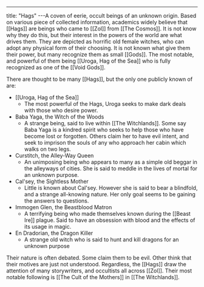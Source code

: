 ---
title: "Hags"
---A coven of eerie, occult beings of an unknown origin. Based on various piece of collected information, academics widely believe that [[Hags]] are beings who came to [[Zol]] from [[The Cosmos]]. It is not know why they do this, but their interest in the powers of the world are what drives them. They are depicted as horrific old female witches, who can adopt any physical form of their choosing. It is not known what give them their power, but many recognize them as small [[Gods]]. The most notable, and powerful of them being [[Uroga, Hag of the Sea]] who is fully recognized as one of the [[Void Gods]].

There are thought to be many [[Hags]], but the only one publicly known of are:
- [[Uroga, Hag of the Sea]]
	- The most powerful of the Hags, Uroga seeks to make dark deals with those who desire power.
- Baba Yaga, the Witch of the Woods
	- A strange being, said to live within [[The Witchlands]]. Some say Baba Yaga is a kindred spirit who seeks to help those who have become lost or forgotten. Others claim her to have evil intent, and seek to imprison the souls of any who approach her cabin which walks on two legs.
- Curstitch, the Alley-Way Queen
	- An unimposing being who appears to many as a simple old beggar in the alleyways of cities. She is said to meddle in the lives of mortal for an unknown purpose.
- Cal'sey, the Sightless Mother
	- Little is known about Cal'sey. However she is said to bear a blindfold, and a strange all-knowing nature. Her only goal seems to be gaining the answers to questions.
- Immogen Glen, the Beastblood Matron
	- A terrifying being who made themselves known during the [[Beast Ire]] plague. Said to have an obsession with blood and the effects of its usage in magic.
- En Dradorian, the Dragon Killer
	- A strange old witch who is said to hunt and kill dragons for an unknown purpose

Their nature is often debated. Some claim them to be evil. Other think that their motives are just not understood. Regardless, the [[Hags]] draw the attention of many storywriters, and occultists all across [[Zol]]. Their most notable following is [[The Cult of the Mothers]] in [[The Witchlands]].